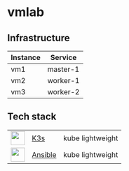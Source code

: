 # vmlab

## Infrastructure

| Instance | Service |
| -------- | ------- |
| vm1      |  master-1    |
| vm2      |    worker-1  |
| vm3      |     worker-2 |


## Tech stack

<table>
    <tr>
        <td><img width="32" src="https://avatars.githubusercontent.com/u/49319725"></td>
        <td><a href="https://k3s.io">K3s</a></td>
        <td>kube lightweight</td>
    </tr>
    <tr>
    <td><img width="32" src="https://img.shields.io/badge/ansible-%231A1918.svg?style=for-the-badge&logo=ansible&logoColor=white"></td>
        <td><a href="https://k3s.io">Ansible</a></td>
        <td>kube lightweight</td>
    </tr>
</table>